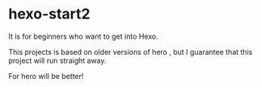 # hexo-start2
It is for beginners who want to get into Hexo.

This projects is based on older versions of hero , but I guarantee that this project will run straight away.

For hero will be better!
